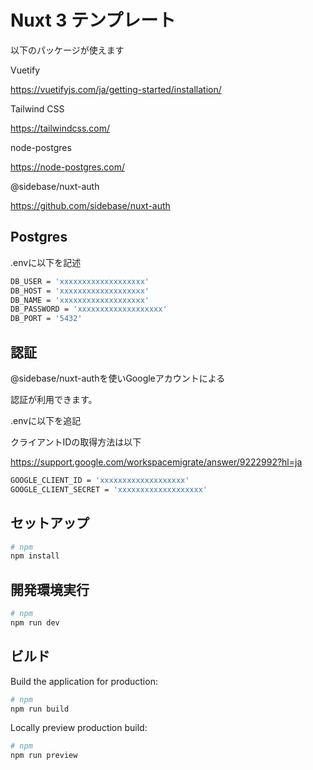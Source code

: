# Nuxt 3 テンプレート

以下のパッケージが使えます

Vuetify

https://vuetifyjs.com/ja/getting-started/installation/

Tailwind CSS

https://tailwindcss.com/

node-postgres

https://node-postgres.com/

@sidebase/nuxt-auth

https://github.com/sidebase/nuxt-auth

## Postgres
.envに以下を記述
```bash
DB_USER = 'xxxxxxxxxxxxxxxxxxx'
DB_HOST = 'xxxxxxxxxxxxxxxxxxx'
DB_NAME = 'xxxxxxxxxxxxxxxxxxx'
DB_PASSWORD = 'xxxxxxxxxxxxxxxxxxx'
DB_PORT = '5432'
```

## 認証

@sidebase/nuxt-authを使いGoogleアカウントによる

認証が利用できます。

.envに以下を追記

クライアントIDの取得方法は以下

https://support.google.com/workspacemigrate/answer/9222992?hl=ja

```bash
GOOGLE_CLIENT_ID = 'xxxxxxxxxxxxxxxxxxx'
GOOGLE_CLIENT_SECRET = 'xxxxxxxxxxxxxxxxxxx'
```

## セットアップ
```bash
# npm
npm install
```

## 開発環境実行

```bash
# npm
npm run dev
```

## ビルド

Build the application for production:

```bash
# npm
npm run build
```

Locally preview production build:

```bash
# npm
npm run preview
```

